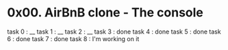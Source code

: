 # 0x00. AirBnB clone - The console

task 0 : __
task 1 : __
task 2 : __
task 3 : done
task 4 : done
task 5 : done
task 6 : done
task 7 : done
task 8 : I'm working on it

